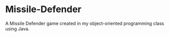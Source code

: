 # Missile-Defender
A Missile Defender game created in my object-oriented programming class using Java.
